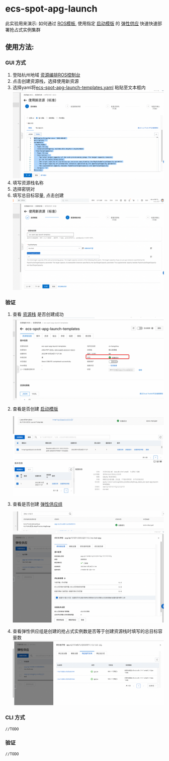 # ecs-spot-apg-launch
此实验用来演示: 如何通过 [ROS模板](https://ros.console.aliyun.com/cn-hangzhou/stacks), 使用指定 [启动模版](https://help.aliyun.com/document_detail/73916.html?spm=a2c4g.11186623.0.0.7f8651d3NdvxB5) 的 [弹性供应](https://help.aliyun.com/document_detail/120020.html) 快速快速部署抢占式实例集群
## 使用方法:
### GUI 方式
1. 登陆杭州地域 [资源编排ROS控制台](https://ros.console.aliyun.com/cn-hangzhou/welcome)
2. 点击创建资源栈，选择使用新资源
3. 选择yaml将[ecs-spot-apg-launch-templates.yaml](https://github.com/aliyun/ecs-labs/blob/master/ecs-spot-apg-launch-templates/ecs-spot-apg-launch-templates.yaml) 粘贴至文本框内
   ![](docs/ecs-spot-apg-launch-templates-1.png?raw=true "create ros 1")
4. 填写资源栈名称
5. 选择密钥对
6. 填写总目标容量, 点击创建
   ![](docs/ecs-spot-apg-launch-templates-2.png?raw=true "create ros 1")
   

### 验证
1. 查看 [资源栈](https://ros.console.aliyun.com/cn-hangzhou/stacks) 是否创建成功
   ![](docs/ecs-spot-apg-launch-templates-3.png?raw=true "create ros 2")
   
2. 查看是否创建 [启动模版](https://ecs.console.aliyun.com/?spm=5176.13689198.0.0.46ed2068NfQYJe#/launchTemplate/region/cn-hangzhou)
    
   ![](docs/ecs-spot-apg-launch-templates-4.png?raw=true "create ros 3")
   ![](docs/ecs-spot-apg-launch-templates-5.png?raw=true "create ros 4")
   
3. 查看是否创建 [弹性供应组](https://ecs.console.aliyun.com/?spm=5176.12818093.ProductAndResource--ali--widget-product-recent.dre0.3be916d0ducF6T#/fleet/region/cn-hangzhou)
   
   ![](docs/ecs-spot-apg-launch-templates-6.png?raw=true "create ros 5")
   ![](docs/ecs-spot-apg-launch-templates-7.png?raw=true "create ros 6")
   
4. 查看弹性供应组是创建的抢占式实例数是否等于创建资源栈时填写的总目标容量数
   ![](docs/ecs-spot-apg-launch-templates-8.png?raw=true "create ros 7")

### CLI 方式
    //TODO

### 验证
    //TODO
